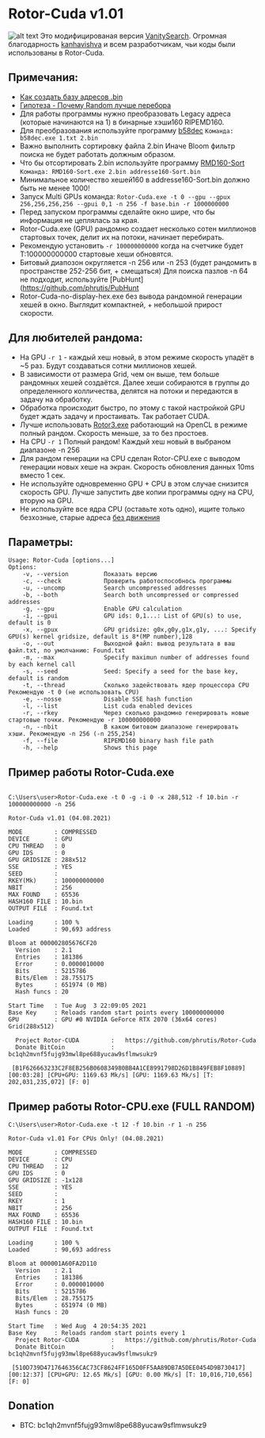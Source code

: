 # Rotor-Cuda v1.01
![alt text](https://github.com/phrutis/Rotor/blob/main/Others/1.jpg "Rotor-Cuda")
 Это модифицированая версия [VanitySearch](https://github.com/JeanLucPons/VanitySearch/). 
 Огромная благодарность [kanhavishva](https://github.com/kanhavishva) и всем разработчикам, чьи коды были использованы в Rotor-Cuda.

## Примечания:  
- [Как создать базу адресов .bin](https://github.com/phrutis/Rotor/issues/1) 
- [Гипотеза - Почему Random лучше перебора](https://github.com/phrutis/Rotor/issues/3)
- Для работы программы нужно преобразовать Legacy адреса (которые начинаются на 1) в бинарные хэши160 RIPEMD160. 
- Для преобразования используйте программу [b58dec](https://github.com/phrutis/Rotor/blob/main/Others/b58dec.exe) ```Команда: b58dec.exe 1.txt 2.bin```
- Важно выполнить сортировку файла 2.bin Иначе Bloom фильтр поиска не будет работать должным образом. 
- Что бы отсортировать 2.bin используйте программу [RMD160-Sort](https://github.com/phrutis/Rotor/blob/main/Others/RMD160-Sort.exe) ```Команда: RMD160-Sort.exe 2.bin addresse160-Sort.bin```
- Минимальное количество хешей160 в addresse160-Sort.bin должно быть не менее 1000!
- Запуск Multi GPUs команда: ```Rotor-Cuda.exe -t 0 --gpu --gpux 256,256,256,256 --gpui 0,1 -n 256 -f base.bin -r 1000000000```
- Перед запуском программы сделайте окно шире, что бы информация не цеплялась за края.
- Rotor-Cuda.exe (GPU) рандомно создает несколько сотен миллионов стартовых точек, делит их на потоки, начинает перебирать. 
- Рекомендую установить ```-r 100000000000``` когда на счетчике будет T:100000000000 стартовые хеши обновятся. 
- Битовый диапозон округляется -n 256 или -n 253 (будет рандомить в пространстве 252-256 бит, + смещаться) Для поиска пазлов -n 64 не подходит, используйте [PubHunt](https://github.com/phrutis/PubHunt
- Rotor-Cuda-no-display-hex.exe без вывода рандомной генерации хешей в окно. Выглядит компактней, + небольшой прирост скорости.
## Для любителей рандома:
- На GPU ```-r 1``` - каждый хеш новый, в этом режиме скорость упадёт в ~5 раз. Будут создаваться сотни миллионов хешей. 
- В зависимости от размера Grid, чем он выше, тем больше рандомных хешей создаётся. Далее хеши собираются в группы до определенного колличества, делятся на потоки и передаются в задачу на обработку. 
- Обработка происходит быстро, по этому с такой настройкой GPU будет ждать задачу и простаивать. Так работает CUDA.
- Лучше использовать [Rotor3.exe](https://github.com/phrutis/Rotor) работающий на OpenCL в режиме полный рандом. Скорость меньше, за то без простоев.  
- На CPU ```-r 1``` Полный рандом! Каждый хеш новый в выбраном диапазоне -n 256 
- Для рандом генерации на CPU сделан Rotor-CPU.exe с выводом генерации новых хеше на экран. Скорость обновления данных 10ms вместо 1 сек.     
- Не используйте одновременно GPU + CPU в этом случае снизится скорость GPU. Лучше запустить две копии программы одну на CPU, вторую на GPU.
- Не используйте все ядра CPU (оставьте хоть одно), ищите только безхозные, старые адреса [без движения](https://bitinfocharts.com/ru/top-100-dormant_9y-bitcoin-addresses.html) 
## Параметры:
```
Usage: Rotor-Cuda [options...]
Options:
    -v, --version          Показать версию
    -c, --check            Проверить работоспособнось программы
    -u, --uncomp           Search uncompressed addresses
    -b, --both             Search both uncompressed or compressed addresses
    -g, --gpu              Enable GPU calculation
    -i, --gpui             GPU ids: 0,1...: List of GPU(s) to use, default is 0
    -x, --gpux             GPU gridsize: g0x,g0y,g1x,g1y, ...: Specify GPU(s) kernel gridsize, default is 8*(MP number),128
    -o, --out              Выходной файл: вывод результата в ваш файл.txt, по умолчанию: Found.txt
    -m, --max              Specify maximun number of addresses found by each kernel call
    -s, --seed             Seed: Specify a seed for the base key, default is random
    -t, --thread           Сколько задействовать ядер процессора CPU Рекомендую -t 0 (не использовать CPU)
    -e, --nosse            Disable SSE hash function
    -l, --list             List cuda enabled devices
    -r, --rkey             Через сколько рандомно генерировать новые стартовые точки. Рекомендую -r 100000000000
    -n, --nbit             В каком битовом диапазоне генерировать хэши. Рекомендую -n 256 (-n 255,254) 
    -f, --file             RIPEMD160 binary hash file path
    -h, --help             Shows this page

``` 
## Пример работы Rotor-Cuda.exe
```

C:\Users\user>Rotor-Cuda.exe -t 0 -g -i 0 -x 288,512 -f 10.bin -r 100000000000 -n 256

Rotor-Cuda v1.01 (04.08.2021)

MODE         : COMPRESSED
DEVICE       : GPU
CPU THREAD   : 0
GPU IDS      : 0
GPU GRIDSIZE : 288x512
SSE          : YES
SEED         :
RKEY(Mk)     : 100000000000
NBIT         : 256
MAX FOUND    : 65536
HASH160 FILE : 10.bin
OUTPUT FILE  : Found.txt

Loading      : 100 %
Loaded       : 90,693 address

Bloom at 000002805676CF20
  Version    : 2.1
  Entries    : 181386
  Error      : 0.0000010000
  Bits       : 5215786
  Bits/Elem  : 28.755175
  Bytes      : 651974 (0 MB)
  Hash funcs : 20

Start Time   : Tue Aug  3 22:09:05 2021
Base Key     : Reloads random start points every 100000000000
GPU          : GPU #0 NVIDIA GeForce RTX 2070 (36x64 cores) Grid(288x512)

  Project Rotor-CUDA         :   https://github.com/phrutis/Rotor-Cuda
  Donate BitCoin             :   bc1qh2mvnf5fujg93mwl8pe688yucaw9sflmwsukz9

 [B1F626663233C2F8EB256B060834980BB4A1CE8991798D26D1B849FEB8F10889] [00:03:28] [CPU+GPU: 1169.63 Mk/s] [GPU: 1169.63 Mk/s] [T: 202,031,235,072] [F: 0]
```
## Пример работы Rotor-CPU.exe (FULL RANDOM)
```
C:\Users\user>Rotor-Cuda.exe -t 12 -f 10.bin -r 1 -n 256

Rotor-Cuda v1.01 For CPUs Only! (04.08.2021)

MODE         : COMPRESSED
DEVICE       : CPU
CPU THREAD   : 12
GPU IDS      : 0
GPU GRIDSIZE : -1x128
SSE          : YES
SEED         :
RKEY         : 1
NBIT         : 256
MAX FOUND    : 65536
HASH160 FILE : 10.bin
OUTPUT FILE  : Found.txt

Loading      : 100 %
Loaded       : 90,693 address

Bloom at 000001A60FA2D110
  Version    : 2.1
  Entries    : 181386
  Error      : 0.0000010000
  Bits       : 5215786
  Bits/Elem  : 28.755175
  Bytes      : 651974 (0 MB)
  Hash funcs : 20

Start Time   : Wed Aug  4 20:54:35 2021
Base Key     : Reloads random start points every 1
  Project Rotor-CUDA         :   https://github.com/phrutis/Rotor-Cuda
  Donate BitCoin             :   bc1qh2mvnf5fujg93mwl8pe688yucaw9sflmwsukz9

 [510D739D4717646356CAC73CF8624FF165D0FF5AA89DB7A5DEE0454D9B730417] [00:12:37] [CPU+GPU: 12.65 Mk/s] [GPU: 0.00 Mk/s] [T: 10,016,710,656] [F: 0]
 ```

## Donation
- BTC: bc1qh2mvnf5fujg93mwl8pe688yucaw9sflmwsukz9

